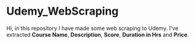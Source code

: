 # Udemy_WebScraping
Hi, in this repository I have made some web scraping to Udemy. I've extracted **Course Name**, **Description**, **Score**, **Duration in Hrs** and **Price**.
